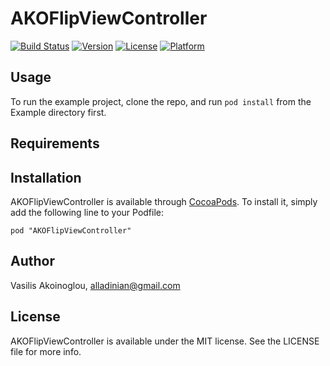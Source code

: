 # AKOFlipViewController

[![Build Status](http://img.shields.io/travis/alladinian/AKOFlipViewController.svg?branch=master&style=flat)](https://travis-ci.org/alladinian/AKOFlipViewController)
[![Version](https://img.shields.io/cocoapods/v/AKOFlipViewController.svg?style=flat)](http://cocoadocs.org/docsets/AKOFlipViewController)
[![License](https://img.shields.io/cocoapods/l/AKOFlipViewController.svg?style=flat)](http://cocoadocs.org/docsets/AKOFlipViewController)
[![Platform](https://img.shields.io/cocoapods/p/AKOFlipViewController.svg?style=flat)](http://cocoadocs.org/docsets/AKOFlipViewController)

## Usage

To run the example project, clone the repo, and run `pod install` from the Example directory first.

## Requirements

## Installation

AKOFlipViewController is available through [CocoaPods](http://cocoapods.org). To install
it, simply add the following line to your Podfile:

    pod "AKOFlipViewController"

## Author

Vasilis Akoinoglou, alladinian@gmail.com

## License

AKOFlipViewController is available under the MIT license. See the LICENSE file for more info.

